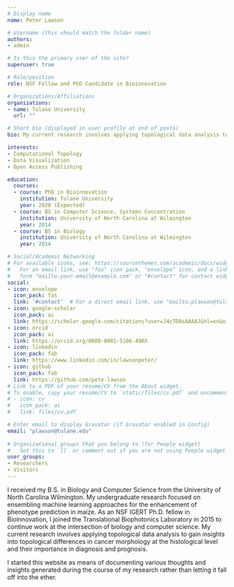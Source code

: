 ```yaml
---
# Display name
name: Peter Lawson 

# Username (this should match the folder name)
authors:
- admin

# Is this the primary user of the site?
superuser: true

# Role/position
role: NSF Fellow and PhD Candidate in Bioinnovation

# Organizations/Affiliations
organizations:
- name: Tulane University 
  url: ""

# Short bio (displayed in user profile at end of posts)
bio: My current research involves applying topological data analysis to gain insights into topological differences in cancer morphology at the histological level and their importance in diagnosis and prognosis.

interests:
- Computational Topology 
- Data Visualization 
- Open Access Publishing 

education:
  courses:
  - course: PhD in Bioinnovation 
    institution: Tulane University
    year: 2020 (Expected)
  - course: BS in Computer Science, Systems Concentration
    institution: University of North Carolina at Wilmington 
    year: 2014
  - course: BS in Biology 
    institution: University of North Carolina at Wilmington 
    year: 2014

# Social/Academic Networking
# For available icons, see: https://sourcethemes.com/academic/docs/widgets/#icons
#   For an email link, use "fas" icon pack, "envelope" icon, and a link in the
#   form "mailto:your-email@example.com" or "#contact" for contact widget.
social:
- icon: envelope
  icon_pack: fas
  link: '#contact'  # For a direct email link, use "mailto:plawson@tulane.edu".
- icon: google-scholar
  icon_pack: ai
  link: https://scholar.google.com/citations?user=J4cTDBsAAAAJ&hl=en&oi=sra
- icon: orcid
  icon_pack: ai
  link: https://orcid.org/0000-0001-5106-490X
- icon: linkedin
  icon_pack: fab
  link: https://www.linkedin.com/in/lawsonpeter/
- icon: github
  icon_pack: fab
  link: https://github.com/pete-lawson
# Link to a PDF of your resume/CV from the About widget.
# To enable, copy your resume/CV to `static/files/cv.pdf` and uncomment the lines below.  
# - icon: cv
#   icon_pack: ai
#   link: files/cv.pdf

# Enter email to display Gravatar (if Gravatar enabled in Config)
email: "plawson@tulane.edu"
  
# Organizational groups that you belong to (for People widget)
#   Set this to `[]` or comment out if you are not using People widget.  
user_groups:
- Researchers
- Visitors
---
```


I received my B.S. in Biology and Computer Science from the University of North Carolina Wilmington. My undergraduate research focused on ensembling machine learning approaches for the enhancement of phenotype prediction in maize. As an NSF IGERT Ph.D. fellow in Bioinnovation, I joined the Translational Biophotonics Laboratory in 2015 to continue work at the intersection of biology and computer science. My current research involves applying topological data analysis to gain insights into topological differences in cancer morphology at the histological level and their importance in diagnosis and prognosis.

I started this website as means of documenting various thoughts and insights generated during the course of my research rather than letting it fall off into the ether.
